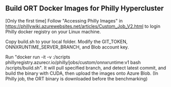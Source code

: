 ## Build ORT Docker Images for Philly Hypercluster ##

[Only the first time] Follow "Accessing Philly Images" in https://phillywiki.azurewebsites.net/articles/Custom_Job_V2.html to login Philly docker registry on your Linux machine.

Copy build.sh to your local folder. Modify the GIT_TOKEN, ONNXRUNTIME_SERVER_BRANCH, and Blob account key.

Run "docker run -it -v <Current Folder Path>:/scripts  phillyregistry.azurecr.io/philly/jobs/custom/onnxruntime:v1 bash /scripts/build.sh". It will pull specified branch, and detect latest commit, and build the binary with CUDA, then upload the images onto Azure Blob. (In Philly job, the ORT binary is downloaded before the benchmarking)